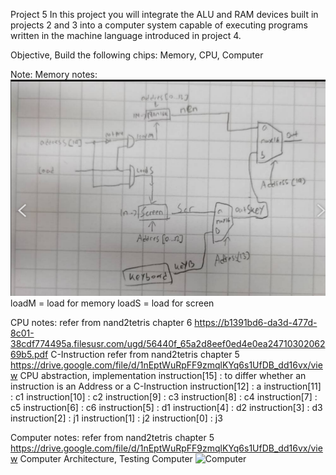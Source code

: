 Project 5
In this project you will integrate the ALU and RAM devices built in projects 2 and 3 into a computer
system capable of executing programs written in the machine language introduced in project 4.

Objective, Build the following chips:
Memory, CPU, Computer    

Note: 
Memory notes:
![memory](images/memory.png)
loadM = load for memory
loadS = load for screen

CPU notes:
refer from nand2tetris chapter 6 https://b1391bd6-da3d-477d-8c01-38cdf774495a.filesusr.com/ugd/56440f_65a2d8eef0ed4e0ea2471030206269b5.pdf C-Instruction
refer from nand2tetris chapter 5 https://drive.google.com/file/d/1nEptWuRpFF9zmqlKYq6s1UfDB_dd16vx/view CPU abstraction, implementation
instruction[15] : to differ whether an instruction is an Address or a C-Instruction
instruction[12] : a
instruction[11] : c1
instruction[10] : c2
instruction[9]  : c3
instruction[8]  : c4
instruction[7]  : c5
instruction[6]  : c6
instruction[5]  : d1
instruction[4]  : d2
instruction[3]  : d3
instruction[2]  : j1
instruction[1]  : j2
instruction[0]  : j3

Computer notes:
refer from nand2tetris chapter 5 https://drive.google.com/file/d/1nEptWuRpFF9zmqlKYq6s1UfDB_dd16vx/view Computer Architecture, Testing Computer
![Computer](images/image.pngimage.png)
